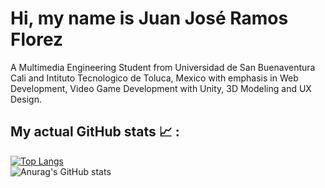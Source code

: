 # Hi, my name is Juan José Ramos Florez

A Multimedia Engineering Student from Universidad de San Buenaventura Cali and Intituto Tecnologico de Toluca, Mexico with emphasis in Web Development, Video Game Development with Unity, 3D Modeling and UX Design.


## My actual GitHub stats 📈 : 
[![Top Langs](https://github-readme-stats.vercel.app/api/top-langs/?username=anuraghazra&langs_count=8)](https://github.com/anuraghazra/github-readme-stats)
<br>
![Anurag's GitHub stats](https://github-readme-stats.vercel.app/api?username=JramosF25&show_icons=true&theme=radical)

